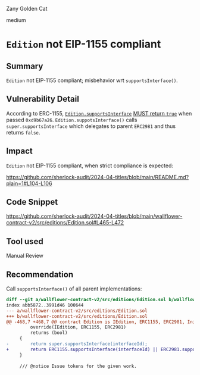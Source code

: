 Zany Golden Cat

medium

# `Edition` not EIP-1155 compliant

## Summary

`Edition` not EIP-1155 compliant; misbehavior wrt `supportsInterface()`.

## Vulnerability Detail

According to ERC-1155, [`Edition.supportsInterface`](https://github.com/sherlock-audit/2024-04-titles/blob/main/wallflower-contract-v2/src/editions/Edition.sol#L465-L472) [MUST return `true`](https://eips.ethereum.org/EIPS/eip-1155#specification) when passed `0xd9b67a26`. `Edition.suppotsInterface()` calls `super.supportsInterface` which delegates to parent `ERC2981` and thus returns `false`.

## Impact

`Edition` not EIP-1155 compliant, when strict compliance is expected:

https://github.com/sherlock-audit/2024-04-titles/blob/main/README.md?plain=1#L104-L106

## Code Snippet

https://github.com/sherlock-audit/2024-04-titles/blob/main/wallflower-contract-v2/src/editions/Edition.sol#L465-L472

## Tool used

Manual Review

## Recommendation

Call `supportsInterface()` of all parent implementations:

```diff
diff --git a/wallflower-contract-v2/src/editions/Edition.sol b/wallflower-contract-v2/src/editions/Edition.sol
index abb5872..3991d46 100644
--- a/wallflower-contract-v2/src/editions/Edition.sol
+++ b/wallflower-contract-v2/src/editions/Edition.sol
@@ -468,7 +468,7 @@ contract Edition is IEdition, ERC1155, ERC2981, Initializable, OwnableRoles {
         override(IEdition, ERC1155, ERC2981)
         returns (bool)
     {
-        return super.supportsInterface(interfaceId);
+        return ERC1155.supportsInterface(interfaceId) || ERC2981.supportsInterface(interfaceId);
     }
 
     /// @notice Issue tokens for the given work.
```